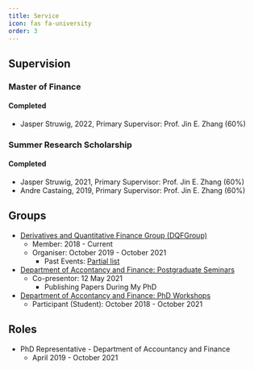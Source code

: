 ```yaml
---
title: Service
icon: fas fa-university
order: 3
---
```

## Supervision
### Master of Finance
#### Completed
- Jasper Struwig, 2022, Primary Supervisor: Prof. Jin E. Zhang (60%) 

### Summer Research Scholarship
#### Completed
- Jasper Struwig, 2021, Primary Supervisor: Prof. Jin E. Zhang (60%) 
- Andre Castaing, 2019, Primary Supervisor: Prof. Jin E. Zhang (60%)

## Groups
- [Derivatives and Quantitative Finance Group (DQFGroup)](https://blogs.otago.ac.nz/dqfg/)
  - Member: 2018 - Current
  - Organiser: October 2019 - October 2021
    - Past Events: [Partial list](https://pbeama.github.io/dqfg/)
- [Department of Accontancy and Finance: Postgraduate Seminars](https://sites.google.com/view/uoseminar)
  - Co-presentor: 12 May 2021
    - Publishing Papers During My PhD
- [Department of Accontancy and Finance: PhD Workshops](https://sites.google.com/view/uoworkshop)
  - Participant (Student): October 2018 - October 2021
## Roles
- PhD Representative - Department of Accountancy and Finance
  - April 2019 - October 2021
